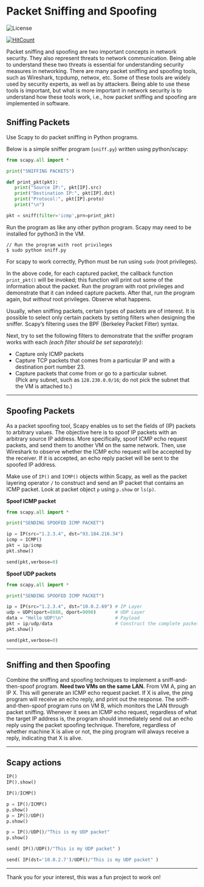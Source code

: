 # Packet Sniffing and Spoofing

![License](https://img.shields.io/github/license/adamalston/Packet-Sniffing-and-Spoofing?style=flat-square)

[![HitCount](http://hits.dwyl.com/adamalston/Packet-Sniffing-and-Spoofing.svg)](http://hits.dwyl.com/adamalston/Packet-Sniffing-and-Spoofing)

Packet sniffing and spoofing are two important concepts in network security. They also represent threats to network communication. Being able to understand these two threats is essential for understanding security measures in networking. There are many packet sniffing and spoofing tools, such as Wireshark, tcpdump, netwox, etc. Some of these tools are widely used by security experts, as well as by attackers. Being able to use these tools is important, but what is more important in network security is to understand how these tools work, i.e., how packet sniffing and spoofing are implemented in software.

## Sniffing Packets

Use Scapy to do packet sniffing in Python programs.

Below is a simple sniffer program (`sniff.py`) written using python/scapy:
```Python
from scapy.all import *

print("SNIFFING PACKETS")

def print_pkt(pkt):                       
   print("Source IP:", pkt[IP].src)
   print("Destination IP:", pkt[IP].dst)
   print("Protocol:", pkt[IP].proto)
   print("\n")

pkt = sniff(filter='icmp',prn=print_pkt)   
```
Run the program as like any other python program. Scapy may need to be installed for python3 in the VM.
```
// Run the program with root privileges
$ sudo python sniff.py
```
For scapy to work correctly, Python must be run using `sudo` (root privileges).

In the above code, for each captured packet, the callback function `print_pkt()` will be invoked; this function will print out some of the information about the packet. Run the program with root privileges and demonstrate that it can indeed capture packets. After that, run the program again, but _without_ root privileges. Observe what happens.

Usually, when sniffing packets, certain types of packets are of interest. It is possible to select only certain packets by setting filters when designing the sniffer. Scapy’s filtering uses the BPF (Berkeley Packet Filter) syntax.

Next, try to set the following filters to demonstrate that the sniffer program works with each _(each filter should be set separately)_:
- Capture only ICMP packets
- Capture TCP packets that comes from a particular IP and with a destination port number 23.
- Capture packets that come from or go to a particular subnet. <br/> (Pick any subnet, such as `128.230.0.0/16`; do not pick the subnet that the VM is attached to.)

---
## Spoofing Packets

As a packet spoofing tool, Scapy enables us to set the fields of (IP) packets to arbitrary values. The objective here is to spoof IP packets with an arbitrary source IP address. More specifically, spoof ICMP echo request packets, and send them to another VM on the same network. Then, use Wireshark to observe whether the ICMP echo request will be accepted by the receiver. If it is accepted, an echo reply packet will be sent to the spoofed IP address.

Make use of `IP()` and `ICMP()` objects within Scapy, as well as the packet layering operator `/` to construct and send an IP packet that contains an ICMP packet. Look at packet object `p` using `p.show` or `ls(p)`.

**Spoof ICMP packet**

```python
from scapy.all import *

print("SENDING SPOOFED ICMP PACKET")

ip = IP(src="1.2.3.4", dst="93.184.216.34")
icmp = ICMP()
pkt = ip/icmp
pkt.show()

send(pkt,verbose=0)
```

**Spoof UDP packets**

```python
from scapy.all import *

print("SENDING SPOOFED ICMP PACKET")

ip = IP(src="1.2.3.4", dst="10.0.2.69") # IP Layer
udp = UDP(sport=8888, dport=9090)       # UDP Layer
data = "Hello UDP!\n"                   # Payload
pkt = ip/udp/data                       # Construct the complete packet
pkt.show()

send(pkt,verbose=0)
```

---

## Sniffing and then Spoofing

Combine the sniffing and spoofing techniques to implement a sniff-and-then-spoof program. **Need two VMs on the same LAN.** From VM A, ping an IP X. This will generate an ICMP echo request packet. If X is alive, the ping program will receive an echo reply, and print out the response. The sniff-and-then-spoof program runs on VM B, which monitors the LAN through packet sniffing. Whenever it sees an ICMP echo request, regardless of what the target IP address is, the program should immediately send out an echo reply using the packet spoofing technique. Therefore, regardless of whether machine X is alive or not, the ping program will always receive a reply, indicating that X is alive.

---

## Scapy actions
```python
IP()
IP().show()

IP()/ICMP()

p = IP()/ICMP()
p.show()
p = IP()/UDP()
p.show()

p = IP()/UDP()/"This is my UDP packet"
p.show()

send( IP()/UDP()/"This is my UDP packet" )

send( IP(dst='10.0.2.7')/UDP()/"This is my UDP packet" )
```

---

Thank you for your interest, this was a fun project to work on!
